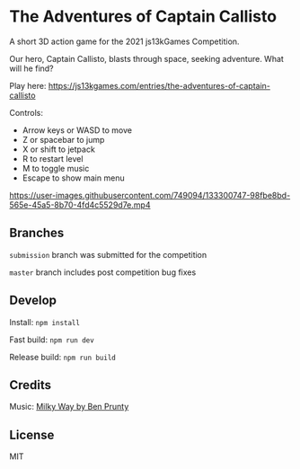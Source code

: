 # The Adventures of Captain Callisto

A short 3D action game for the 2021 js13kGames Competition.

Our hero, Captain Callisto, blasts through space, seeking adventure.  What will he find?

Play here: <https://js13kgames.com/entries/the-adventures-of-captain-callisto>

Controls:
* Arrow keys or WASD to move
* Z or spacebar to jump
* X or shift to jetpack
* R to restart level
* M to toggle music
* Escape to show main menu

https://user-images.githubusercontent.com/749094/133300747-98fbe8bd-565e-45a5-8b70-4fd4c5529d7e.mp4

## Branches

`submission` branch was submitted for the competition

`master` branch includes post competition bug fixes

## Develop

Install: `npm install`

Fast build: `npm run dev`

Release build: `npm run build`

## Credits

Music: [Milky Way by Ben Prunty](https://benprunty.bandcamp.com/track/milkyway-explore)

## License

MIT
